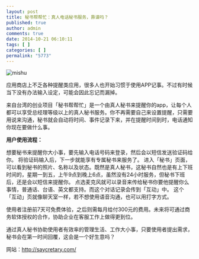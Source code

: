 ```yaml
---
layout: post
title: 秘书帮帮忙：真人电话秘书服务，靠谱吗？
published: true
author: admin
comments: true
date: 2014-10-21 06:10:11
tags: [ ]
categories: [ ]
permalink: "5773"
---
```

![mishu][1]

应用商店上不乏各种提醒类应用，很多人也开始习惯于使用APP记事。不过有时候当下没有办法输入设定，可能会因此忘记而漏掉。

来自台湾的创业项目「秘书帮帮忙」是一个由真人秘书来提醒你的app，让每个人都可以享受总经理等级以上的真人秘书服务。你不再需要自己来设置提醒，只需要用说来沟通，秘书就会自动将时间、事件记录下来，并在提醒时间到时，电话通知你现在要做什么事。

**用户使用流程：**

想要秘书来提醒你大小事，要先输入电话号码来登录，然后会以短信发送验证码给你。 将验证码输入后，下一步就能享有专属秘书来服务了。 进入「秘书」页面，可以看到秘书的照片、名称以及状态。既然是真人秘书，这秘书自然也是有上下班时间的，星期一到五，上午9点到晚上6点，虽然没有24小时服务，但秘书下班后，还是会以短信来提醒你。 点选麦克风就可以录音来传给秘书你要他提醒你么事情，普通话、台语、英文都支持。而这个对话记录会传到「互动」中。 这个「互动」页就像聊天室一样，若不想使用语音沟通，也可以用打字方式。

使用者注册前7天可免费体验，之后则需每月给付300元的费用。未来将可通过商务软体授权的合作，协助企业在客服工作上做得更到位。

通过真人秘书协助使用者有效率的管理生活、工作大小事，只要使用者提出需求，秘书会在第一时间回覆，这会是一个好生意吗？

网站：http://saycretary.com/

 [1]: http://yongz.com/yz/wp-content/uploads/2014/10/f71b42a7b9f5282a0a56f083e5ca0739.jpg